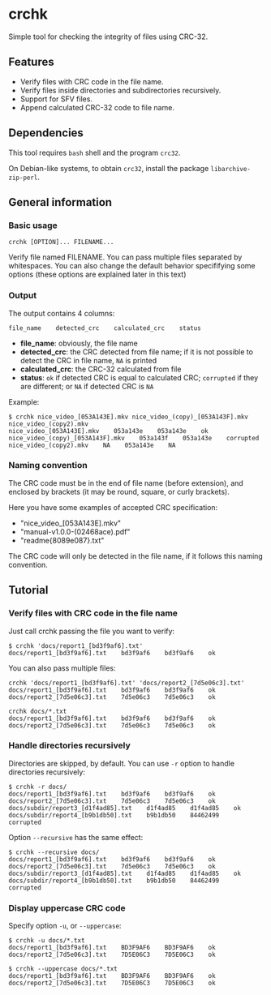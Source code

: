 # crchk

Simple tool for checking the integrity of files using CRC-32.

## Features

* Verify files with CRC code in the file name.
* Verify files inside directories and subdirectories recursively.
* Support for SFV files.
* Append calculated CRC-32 code to file name.

## Dependencies

This tool requires `bash` shell and the program `crc32`.

On Debian-like systems, to obtain `crc32`, install the package `libarchive-zip-perl`.

## General information

### Basic usage

```
crchk [OPTION]... FILENAME...
```

Verify file named FILENAME. You can pass multiple files separated by whitespaces.
You can also change the default behavior specififying some options (these options are explained later in this text)

### Output

The output contains 4 columns:

```file_name    detected_crc    calculated_crc    status```

* **file\_name**: obviously, the file name
* **detected\_crc**: the CRC detected from file name; if it is not possible to detect the CRC in file name, `NA` is printed
* **calculated\_crc**: the CRC-32 calculated from file
* **status**: `ok` if detected CRC is equal to calculated CRC; `corrupted` if they are different; or `NA` if detected CRC is `NA`

Example:

```
$ crchk nice_video_[053A143E].mkv nice_video_(copy)_[053A143F].mkv nice_video_(copy2).mkv
nice_video_[053A143E].mkv    053a143e    053a143e    ok
nice_video_(copy)_[053A143F].mkv    053a143f    053a143e    corrupted
nice_video_(copy2).mkv    NA    053a143e    NA
```

### Naming convention

The CRC code must be in the end of file name (before extension), and enclosed by brackets (it may be round, square, or curly brackets).

Here you have some examples of accepted CRC specification:

* "nice\_video\_[053A143E].mkv"
* "manual-v1.0.0-(02468ace).pdf"
* "readme{8089e087}.txt"

The CRC code will only be detected in the file name, if it follows this naming convention.


## Tutorial

### Verify files with CRC code in the file name

Just call crchk passing the file you want to verify:

```
$ crchk 'docs/report1_[bd3f9af6].txt'
docs/report1_[bd3f9af6].txt    bd3f9af6    bd3f9af6    ok
```

You can also pass multiple files:

```
crchk 'docs/report1_[bd3f9af6].txt' 'docs/report2_[7d5e06c3].txt'
docs/report1_[bd3f9af6].txt    bd3f9af6    bd3f9af6    ok
docs/report2_[7d5e06c3].txt    7d5e06c3    7d5e06c3    ok
```

```
crchk docs/*.txt
docs/report1_[bd3f9af6].txt    bd3f9af6    bd3f9af6    ok
docs/report2_[7d5e06c3].txt    7d5e06c3    7d5e06c3    ok
```

### Handle directories recursively

Directories are skipped, by default. You can use `-r` option to handle directories recursively:

```
$ crchk -r docs/
docs/report1_[bd3f9af6].txt    bd3f9af6    bd3f9af6    ok
docs/report2_[7d5e06c3].txt    7d5e06c3    7d5e06c3    ok
docs/subdir/report3_[d1f4ad85].txt    d1f4ad85    d1f4ad85    ok
docs/subdir/report4_[b9b1db50].txt    b9b1db50    84462499    corrupted
```

Option `--recursive` has the same effect:

```
$ crchk --recursive docs/
docs/report1_[bd3f9af6].txt    bd3f9af6    bd3f9af6    ok
docs/report2_[7d5e06c3].txt    7d5e06c3    7d5e06c3    ok
docs/subdir/report3_[d1f4ad85].txt    d1f4ad85    d1f4ad85    ok
docs/subdir/report4_[b9b1db50].txt    b9b1db50    84462499    corrupted
```

### Display uppercase CRC code

Specify option `-u`, or `--uppercase`:

```
$ crchk -u docs/*.txt
docs/report1_[bd3f9af6].txt    BD3F9AF6    BD3F9AF6    ok
docs/report2_[7d5e06c3].txt    7D5E06C3    7D5E06C3    ok
```

```
$ crchk --uppercase docs/*.txt
docs/report1_[bd3f9af6].txt    BD3F9AF6    BD3F9AF6    ok
docs/report2_[7d5e06c3].txt    7D5E06C3    7D5E06C3    ok
```
